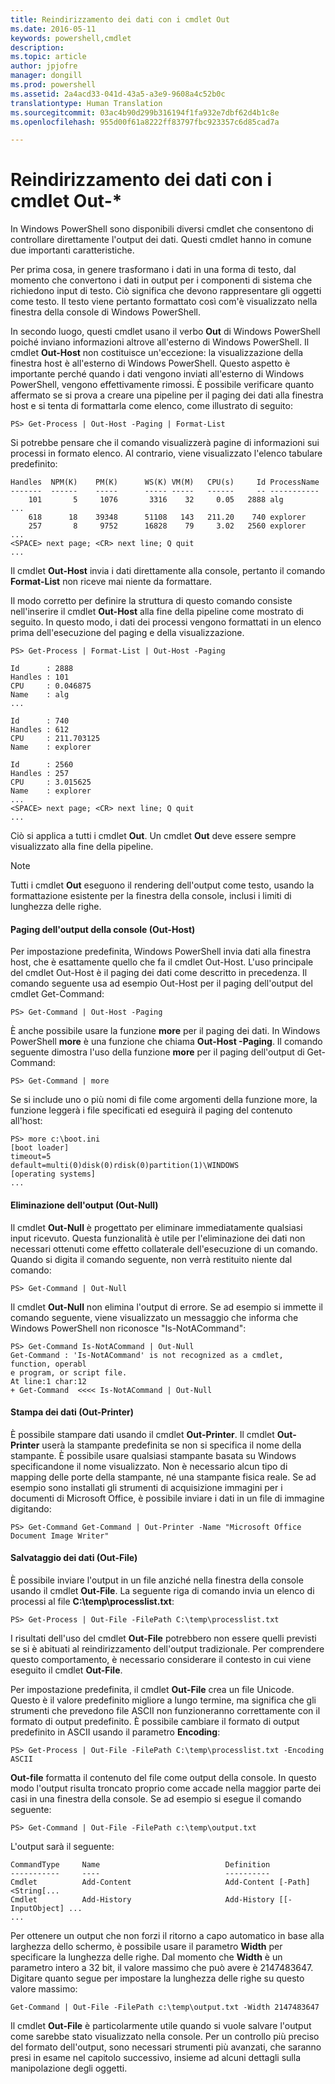 ```yaml
---
title: Reindirizzamento dei dati con i cmdlet Out
ms.date: 2016-05-11
keywords: powershell,cmdlet
description: 
ms.topic: article
author: jpjofre
manager: dongill
ms.prod: powershell
ms.assetid: 2a4acd33-041d-43a5-a3e9-9608a4c52b0c
translationtype: Human Translation
ms.sourcegitcommit: 03ac4b90d299b316194f1fa932e7dbf62d4b1c8e
ms.openlocfilehash: 955d00f61a8222ff83797fbc923357c6d85cad7a

---
```


# Reindirizzamento dei dati con i cmdlet Out-*
In Windows PowerShell sono disponibili diversi cmdlet che consentono di controllare direttamente l'output dei dati. Questi cmdlet hanno in comune due importanti caratteristiche.

Per prima cosa, in genere trasformano i dati in una forma di testo, dal momento che convertono i dati in output per i componenti di sistema che richiedono input di testo. Ciò significa che devono rappresentare gli oggetti come testo. Il testo viene pertanto formattato così com'è visualizzato nella finestra della console di Windows PowerShell.

In secondo luogo, questi cmdlet usano il verbo **Out** di Windows PowerShell poiché inviano informazioni altrove all'esterno di Windows PowerShell. Il cmdlet **Out\-Host** non costituisce un'eccezione: la visualizzazione della finestra host è all'esterno di Windows PowerShell. Questo aspetto è importante perché quando i dati vengono inviati all'esterno di Windows PowerShell, vengono effettivamente rimossi. È possibile verificare quanto affermato se si prova a creare una pipeline per il paging dei dati alla finestra host e si tenta di formattarla come elenco, come illustrato di seguito:

```
PS> Get-Process | Out-Host -Paging | Format-List
```

Si potrebbe pensare che il comando visualizzerà pagine di informazioni sui processi in formato elenco. Al contrario, viene visualizzato l'elenco tabulare predefinito:

```
Handles  NPM(K)    PM(K)      WS(K) VM(M)   CPU(s)     Id ProcessName
-------  ------    -----      ----- -----   ------     -- -----------
    101       5     1076       3316    32     0.05   2888 alg
...
    618      18    39348      51108   143   211.20    740 explorer
    257       8     9752      16828    79     3.02   2560 explorer
...
<SPACE> next page; <CR> next line; Q quit
...
```

Il cmdlet **Out\-Host** invia i dati direttamente alla console, pertanto il comando **Format\-List** non riceve mai niente da formattare.

Il modo corretto per definire la struttura di questo comando consiste nell'inserire il cmdlet **Out\-Host** alla fine della pipeline come mostrato di seguito. In questo modo, i dati dei processi vengono formattati in un elenco prima dell'esecuzione del paging e della visualizzazione.

```
PS> Get-Process | Format-List | Out-Host -Paging

Id      : 2888
Handles : 101
CPU     : 0.046875
Name    : alg
...

Id      : 740
Handles : 612
CPU     : 211.703125
Name    : explorer

Id      : 2560
Handles : 257
CPU     : 3.015625
Name    : explorer
...
<SPACE> next page; <CR> next line; Q quit
...
```

Ciò si applica a tutti i cmdlet **Out**. Un cmdlet **Out** deve essere sempre visualizzato alla fine della pipeline.

> [!NOTE]
> Tutti i cmdlet **Out** eseguono il rendering dell'output come testo, usando la formattazione esistente per la finestra della console, inclusi i limiti di lunghezza delle righe.

#### Paging dell'output della console (Out\-Host)
Per impostazione predefinita, Windows PowerShell invia dati alla finestra host, che è esattamente quello che fa il cmdlet Out\-Host. L'uso principale del cmdlet Out\-Host è il paging dei dati come descritto in precedenza. Il comando seguente usa ad esempio Out\-Host per il paging dell'output del cmdlet Get\-Command:

```
PS> Get-Command | Out-Host -Paging
```

È anche possibile usare la funzione **more** per il paging dei dati. In Windows PowerShell **more** è una funzione che chiama **Out\-Host \-Paging**. Il comando seguente dimostra l'uso della funzione **more** per il paging dell'output di Get\-Command:

```
PS> Get-Command | more
```

Se si include uno o più nomi di file come argomenti della funzione more, la funzione leggerà i file specificati ed eseguirà il paging del contenuto all'host:

```
PS> more c:\boot.ini
[boot loader]
timeout=5
default=multi(0)disk(0)rdisk(0)partition(1)\WINDOWS
[operating systems]
...
```

#### Eliminazione dell'output (Out\-Null)
Il cmdlet **Out\-Null** è progettato per eliminare immediatamente qualsiasi input ricevuto. Questa funzionalità è utile per l'eliminazione dei dati non necessari ottenuti come effetto collaterale dell'esecuzione di un comando. Quando si digita il comando seguente, non verrà restituito niente dal comando:

```
PS> Get-Command | Out-Null
```

Il cmdlet **Out\-Null** non elimina l'output di errore. Se ad esempio si immette il comando seguente, viene visualizzato un messaggio che informa che Windows PowerShell non riconosce "Is\-NotACommand":

```
PS> Get-Command Is-NotACommand | Out-Null
Get-Command : 'Is-NotACommand' is not recognized as a cmdlet, function, operabl
e program, or script file.
At line:1 char:12
+ Get-Command  <<<< Is-NotACommand | Out-Null
```

#### Stampa dei dati (Out\-Printer)
È possibile stampare dati usando il cmdlet **Out\-Printer**. Il cmdlet **Out\-Printer** userà la stampante predefinita se non si specifica il nome della stampante. È possibile usare qualsiasi stampante basata su Windows specificandone il nome visualizzato. Non è necessario alcun tipo di mapping delle porte della stampante, né una stampante fisica reale. Se ad esempio sono installati gli strumenti di acquisizione immagini per i documenti di Microsoft Office, è possibile inviare i dati in un file di immagine digitando:

```
PS> Get-Command Get-Command | Out-Printer -Name "Microsoft Office Document Image Writer"
```

#### Salvataggio dei dati (Out\-File)
È possibile inviare l'output in un file anziché nella finestra della console usando il cmdlet **Out\-File**. La seguente riga di comando invia un elenco di processi al file **C:\\temp\\processlist.txt**:

```
PS> Get-Process | Out-File -FilePath C:\temp\processlist.txt
```

I risultati dell'uso del cmdlet **Out\-File** potrebbero non essere quelli previsti se si è abituati al reindirizzamento dell'output tradizionale. Per comprendere questo comportamento, è necessario considerare il contesto in cui viene eseguito il cmdlet **Out\-File**.

Per impostazione predefinita, il cmdlet **Out\-File** crea un file Unicode. Questo è il valore predefinito migliore a lungo termine, ma significa che gli strumenti che prevedono file ASCII non funzioneranno correttamente con il formato di output predefinito. È possibile cambiare il formato di output predefinito in ASCII usando il parametro **Encoding**:

```
PS> Get-Process | Out-File -FilePath C:\temp\processlist.txt -Encoding ASCII
```

**Out\-file** formatta il contenuto del file come output della console. In questo modo l'output risulta troncato proprio come accade nella maggior parte dei casi in una finestra della console. Se ad esempio si esegue il comando seguente:

```
PS> Get-Command | Out-File -FilePath c:\temp\output.txt
```

L'output sarà il seguente:

```
CommandType     Name                            Definition                     
-----------     ----                            ----------                     
Cmdlet          Add-Content                     Add-Content [-Path] <String[...
Cmdlet          Add-History                     Add-History [[-InputObject] ...
...
```

Per ottenere un output che non forzi il ritorno a capo automatico in base alla larghezza dello schermo, è possibile usare il parametro **Width** per specificare la lunghezza delle righe. Dal momento che **Width** è un parametro intero a 32 bit, il valore massimo che può avere è 2147483647. Digitare quanto segue per impostare la lunghezza delle righe su questo valore massimo:

```
Get-Command | Out-File -FilePath c:\temp\output.txt -Width 2147483647
```

Il cmdlet **Out\-File** è particolarmente utile quando si vuole salvare l'output come sarebbe stato visualizzato nella console. Per un controllo più preciso del formato dell'output, sono necessari strumenti più avanzati, che saranno presi in esame nel capitolo successivo, insieme ad alcuni dettagli sulla manipolazione degli oggetti.




<!--HONumber=Jun16_HO4-->


